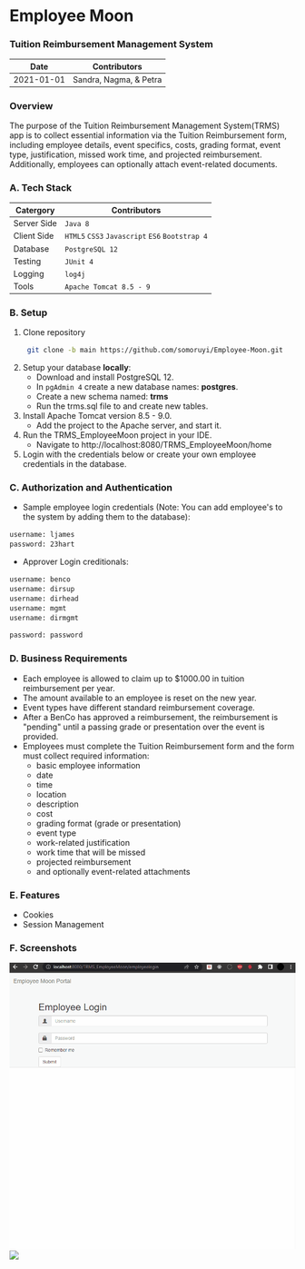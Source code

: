 # Employee Moon 
### Tuition Reimbursement Management System
| Date       | Contributors           |
|------------|------------------------|
| 2021-01-01 | Sandra, Nagma, & Petra |

### Overview
The purpose of the Tuition Reimbursement Management System(TRMS) app is to collect essential information via the Tuition Reimbursement form, including employee details, event specifics, costs, grading format, event type, justification, missed work time, and projected reimbursement. Additionally, employees can optionally attach event-related documents.


### A. Tech Stack

| Catergory     | Contributors                                        |
|---------------|-----------------------------------------------------|
| Server Side   | `Java 8`                                            | 
| Client Side   | `HTML5`  `CSS3`  `Javascript`  `ES6`  `Bootstrap 4` | 
| Database      | `PostgreSQL 12`                                     |   
| Testing       | `JUnit 4`                                           | 
| Logging       | `log4j`                                             |
| Tools         | `Apache Tomcat 8.5 - 9`                             |
### B. Setup
1. Clone repository
    ```bash
     git clone -b main https://github.com/somoruyi/Employee-Moon.git
    ```
2. Setup your database **locally**:
   - Download and install PostgreSQL 12.
   - In `pgAdmin 4` create a new database names: **postgres**.
   - Create a new schema named: **trms**
   - Run the trms.sql file to and create new tables.
3. Install Apache Tomcat version 8.5 - 9.0. 
   - Add the project to the Apache server, and start it.
4. Run the TRMS_EmployeeMoon project in your IDE. 
   - Navigate to http://localhost:8080/TRMS_EmployeeMoon/home
5. Login with the credentials below or create your own employee credentials in the database.

### C. Authorization and Authentication
    

- Sample employee login credentials (Note: You can add employee's to the system by adding them to the database):
```sh
username: ljames
password: 23hart
```
- Approver Login creditionals:
```sh
username: benco
username: dirsup
username: dirhead
username: mgmt
username: dirmgmt
```
```sh
password: password
```

### D. Business Requirements
- Each employee is allowed to claim up to $1000.00 in tuition reimbursement per year.
- The amount available to an employee is reset on the new year.
- Event types have different standard reimbursement coverage.
- After a BenCo has approved a reimbursement, the reimbursement is "pending" until a passing grade or presentation over the event is provided.
- Employees must complete the Tuition Reimbursement form and the form must collect required information: 
  - basic employee information
  - date
  - time
  - location
  - description
  - cost
  - grading format (grade or presentation)
  - event type
  - work-related justification
  - work time that will be missed
  - projected reimbursement
  - and optionally event-related attachments

### E. Features
- Cookies
- Session Management

### F. Screenshots
<img src="fill_form.gif">
<img src="approve_form.gif">


